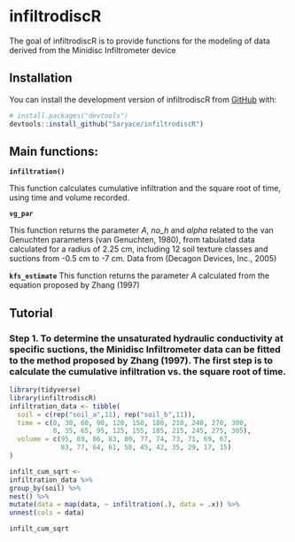 
# infiltrodiscR

<!-- badges: start -->
<!-- badges: end -->

The goal of infiltrodiscR is to provide functions for the modeling of data derived from the Minidisc Infiltrometer device

## Installation

You can install the development version of infiltrodiscR from [GitHub](https://github.com/) with:

``` r
# install.packages("devtools")
devtools::install_github("Saryace/infiltrodiscR")
```

## Main functions:

**`infiltration()`**

This function calculates cumulative infiltration and the square root of time, using time and volume recorded. 

**`vg_par`**

This function returns the parameter *A*, *no_h* and *alpha* related to the van Genuchten parameters (van Genuchten, 1980), from tabulated data calculated for a radius of 2.25 cm, including 12 soil texture classes and suctions from -0.5 cm to -7 cm. Data from (Decagon Devices, Inc., 2005)

**`kfs_estimate`**
This function returns the parameter *A* calculated from the equation proposed by Zhang (1997)

## Tutorial

### Step 1. To determine the unsaturated hydraulic conductivity at specific suctions, the Minidisc Infiltrometer data can be fitted to the method proposed by Zhang (1997). The first step is to calculate the cumulative infiltration vs. the square root of time.


``` r
library(tidyverse)
library(infiltrodiscR)
infiltration_data <- tibble(
  soil = c(rep("soil_a",11), rep("soil_b",11)),
  time = c(0, 30, 60, 90, 120, 150, 180, 210, 240, 270, 300,
           0, 35, 65, 95, 125, 155, 185, 215, 245, 275, 305),
  volume = c(95, 89, 86, 83, 80, 77, 74, 73, 71, 69, 67,
             83, 77, 64, 61, 58, 45, 42, 35, 29, 17, 15)
)

infilt_cum_sqrt <-
infiltration_data %>% 
group_by(soil) %>% 
nest() %>% 
mutate(data = map(data, ~ infiltration(.), data = .x)) %>% 
unnest(cols = data)

infilt_cum_sqrt 
```

